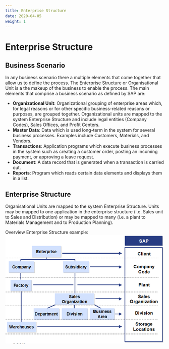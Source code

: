 ```yaml
---
title: Enterprise Structure
date: 2020-04-05
weight: 1
---
```

# Enterprise Structure

## Business Scenario

In any business scenario there a multiple elements that come together that allow us to define the process. The Enterprise Structure or Organisational Unit is a the makeup of the business to enable the process. The main elements that comprise a business scenario as defined by SAP are:

- **Organizational Unit**: Organizational grouping of enterprise areas which, for legal reasons or for other specific business-related reasons or purposes, are grouped together. Organizational units are mapped to the system Enterprise Structure and include legal entities (Company Codes), Sales Offices, and Profit Centers.
- **Master Data**: Data which is used long-term in the system for several business processes.  Examples include Customers, Materials, and Vendors.
- **Transactions**: Application programs which execute business processes in the system such as creating a customer order, posting an incoming payment, or approving a leave request.
- **Document**: A data record that is generated when a transaction is carried out.
- **Reports**: Program which reads certain data elements and displays them in a list.

## Enterprise Structure

Organisational Units are mapped to the system Enterprise Structure. Units may be mapped to one application in the enterprise structure (i.e. Sales unit to Sales and Distribution) or may be mapped to many (i.e. a plant to Materials Management and to Production Planning).

Overview Enterprise Structure example:
![Overview](static\images\ent-str-overview.png "Enterprise Structure Overview")

